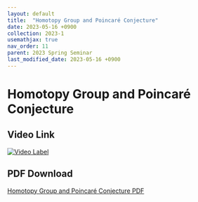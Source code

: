 ```yaml
---
layout: default
title:  "Homotopy Group and Poincaré Conjecture"
date: 2023-05-16 +0900
collection: 2023-1
usemathjax: true
nav_order: 11
parent: 2023 Spring Seminar
last_modified_date: 2023-05-16 +0900
---
```

# Homotopy Group and Poincaré Conjecture
<!-- ## <center> Abstract </center>
Francis Guthrie claimed in 1852 the four color problem. We
proof two essential lemmas and then solve six color problem. We expand
the proof of six color problem into five, four color problem. Kempe
published this proof in 1879. However the flaw was discovered in 1890
by Heawood. Although flawed, Kempe’s idea was used as one of a basic
tool. -->
## Video Link

[![Video Label](https://img.youtube.com/vi/Qj2-MUsdnd0/hqdefault.jpg)](https://youtu.be/Qj2-MUsdnd0)

## PDF Download

<a target='_blank' href='../2023-1_download/Seminar.pdf'>Homotopy Group and Poincaré Conjecture PDF</a>